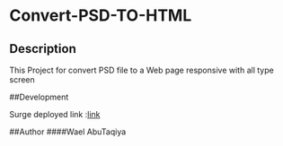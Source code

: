 # Convert-PSD-TO-HTML

## Description

This Project for convert PSD file to a Web page responsive with all type screen

##Development

Surge deployed link :[link](http://psd2html-wael.surge.sh/)

##Author
####Wael AbuTaqiya
